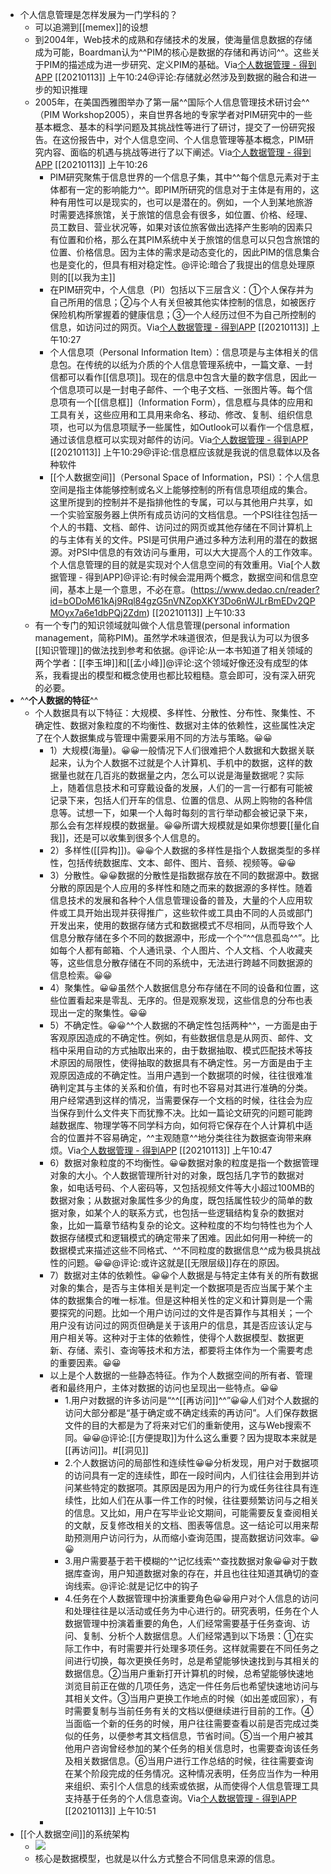 - 个人信息管理是怎样发展为一门学科的？
    - 可以追溯到[[memex]]的设想
    - 到2004年，Web技术的成熟和存储技术的发展，使海量信息数据的存储成为可能，Boardman认为^^PIM的核心是数据的存储和再访问^^。这些关于PIM的描述成为进一步研究、定义PIM的基础。Via[个人数据管理 - 得到APP](https://www.dedao.cn/reader?id=bODoM61kAj9Rql84gzG5nVNZopXKY3Do6nWJLrBmEDv2QPMOyx7a6e1dbPQj2Zdm) [[20210113]] 上午10:24@评论:存储就必然涉及到数据的融合和进一步的知识推理
    - 2005年，在美国西雅图举办了第一届^^国际个人信息管理技术研讨会^^（PIM Workshop2005），来自世界各地的专家学者对PIM研究中的一些基本概念、基本的科学问题及其挑战性等进行了研讨，提交了一份研究报告。在这份报告中，对个人信息空间、个人信息管理等基本概念，PIM研究内容、面临的机遇与挑战等进行了以下阐述。Via[个人数据管理 - 得到APP](https://www.dedao.cn/reader?id=bODoM61kAj9Rql84gzG5nVNZopXKY3Do6nWJLrBmEDv2QPMOyx7a6e1dbPQj2Zdm) [[20210113]] 上午10:26
        - PIM研究聚焦于信息世界的一个信息子集，其中^^每个信息元素对于主体都有一定的影响能力^^。即PIM所研究的信息对于主体是有用的，这种有用性可以是现实的，也可以是潜在的。例如，一个人到某地旅游时需要选择旅馆，关于旅馆的信息会有很多，如位置、价格、经理、员工数目、营业状况等，如果对该位旅客做出选择产生影响的因素只有位置和价格，那么在其PIM系统中关于旅馆的信息可以只包含旅馆的位置、价格信息。因为主体的需求是动态变化的，因此PIM的信息集合也是变化的，但具有相对稳定性。@评论:暗合了我提出的信息处理原则的[[以我为主]]
        - 在PIM研究中，个人信息（PI）包括以下三层含义：①个人保存并为自己所用的信息；②与个人有关但被其他实体控制的信息，如被医疗保险机构所掌握着的健康信息；③一个人经历过但不为自己所控制的信息，如访问过的网页。Via[个人数据管理 - 得到APP](https://www.dedao.cn/reader?id=bODoM61kAj9Rql84gzG5nVNZopXKY3Do6nWJLrBmEDv2QPMOyx7a6e1dbPQj2Zdm) [[20210113]] 上午10:27
        - 个人信息项（Personal Information Item）：信息项是与主体相关的信息包。在传统的以纸为介质的个人信息管理系统中，一篇文章、一封信都可以看作[[信息项]]。现在的信息中包含大量的数字信息，因此一个信息项可以是一封电子邮件、一个电子文档、一张图片等。每个信息项有一个[[信息框]]（Information Form），信息框与具体的应用和工具有关，这些应用和工具用来命名、移动、修改、复制、组织信息项，也可以为信息项赋予一些属性，如Outlook可以看作一个信息框，通过该信息框可以实现对邮件的访问。Via[个人数据管理 - 得到APP](https://www.dedao.cn/reader?id=bODoM61kAj9Rql84gzG5nVNZopXKY3Do6nWJLrBmEDv2QPMOyx7a6e1dbPQj2Zdm) [[20210113]] 上午10:29@评论:信息框应该就是我说的信息载体以及各种软件
        - [[个人数据空间]]（Personal Space of Information，PSI）：个人信息空间是指主体能够控制或名义上能够控制的所有信息项组成的集合。这里所提到的控制并不是指排他性的专属，可以与其他用户共享，如一个实验室服务器上供所有成员访问的文档信息。一个PSI往往包括一个人的书籍、文档、邮件、访问过的网页或其他存储在不同计算机上的与主体有关的文件。PSI是可供用户通过多种方法利用的潜在的数据源。对PSI中信息的有效访问与重用，可以大大提高个人的工作效率。个人信息管理的目的就是实现对个人信息空间的有效重用。Via[个人数据管理 - 得到APP]@评论:有时候会混用两个概念，数据空间和信息空间，基本上是一个意思，不必在意。(https://www.dedao.cn/reader?id=bODoM61kAj9Rql84gzG5nVNZopXKY3Do6nWJLrBmEDv2QPMOyx7a6e1dbPQj2Zdm) [[20210113]] 上午10:33
    - 有一个专门的知识领域就叫做个人信息管理(personal information management，简称PIM)。虽然学术味道很浓，但是我认为可以为很多[[知识管理]]的做法找到参考和依据。@评论:从一本书知道了相关领域的两个学者：[[李玉坤]]和[[孟小峰]]@评论:这个领域好像还没有成型的体系，我看提出的模型和概念使用也都比较粗糙。意会即可，没有深入研究的必要。
- ^^**个人数据的特征**^^
    - 个人数据具有以下特征：大规模、多样性、分散性、分布性、聚集性、不确定性、数据对象粒度的不均衡性、数据对主体的依赖性，这些属性决定了在个人数据集成与管理中需要采用不同的方法与策略。😀😀
        - 1）大规模(海量)。😀😀一般情况下人们很难把个人数据和大数据关联起来，认为个人数据不过就是个人计算机、手机中的数据，这样的数据量也就在几百兆的数据量之内，怎么可以说是海量数据呢？实际上，随着信息技术和可穿戴设备的发展，人们的一言一行都有可能被记录下来，包括人们开车的信息、位置的信息、从网上购物的各种信息等。试想一下，如果一个人每时每刻的言行举动都会被记录下来，那么会有怎样规模的数据量。😀😀所谓大规模就是如果你想要[[量化自我]]，还是可以收集到很多个人信息的。
        - 2）多样性([[异构]])。😀😀个人数据的多样性是指个人数据类型的多样性，包括传统数据库、文本、邮件、图片、音频、视频等。😀😀
        - 3）分散性。😀😀数据的分散性是指数据存放在不同的数据源中。数据分散的原因是个人应用的多样性和随之而来的数据源的多样性。随着信息技术的发展和各种个人信息管理设备的普及，大量的个人应用软件或工具开始出现并获得推广，这些软件或工具由不同的人员或部门开发出来，使用的数据存储方式和数据模式不尽相同，从而导致个人信息分散存储在多个不同的数据源中，形成一个个“^^信息孤岛^^”。比如每个人都有邮箱、个人通讯录、个人图片、个人文档、个人收藏夹等，这些信息分散存储在不同的系统中，无法进行跨越不同数据源的信息检索。😀😀
        - 4）聚集性。😀😀虽然个人数据信息分布存储在不同的设备和位置，这些位置看起来是零乱、无序的。但是观察发现，这些信息的分布也表现出一定的聚集性。😀😀
        - 5）不确定性。😀😀^^个人数据的不确定性包括两种^^，一方面是由于客观原因造成的不确定性。例如，有些数据信息是从网页、邮件、文档中采用自动的方式抽取出来的，由于数据抽取、模式匹配技术等技术原因的局限性，使得抽取的数据具有不确定性。另一方面是由于主观原因造成的不确定性。当用户遇到一个数据项的时候，往往很难准确判定其与主体的关系和价值，有时也不容易对其进行准确的分类。用户经常遇到这样的情况，当需要保存一个文档的时候，往往会为应当保存到什么文件夹下而犹豫不决。比如一篇论文研究的问题可能跨越数据库、物理学等不同学科方向，如何将它保存在个人计算机中适合的位置并不容易确定，^^主观随意^^地分类往往为数据查询带来麻烦。Via[个人数据管理 - 得到APP](https://www.dedao.cn/reader?id=bODoM61kAj9Rql84gzG5nVNZopXKY3Do6nWJLrBmEDv2QPMOyx7a6e1dbPQj2Zdm) [[20210113]] 上午10:47
        - 6）数据对象粒度的不均衡性。😀😀数据对象的粒度是指一个数据管理对象的大小。个人数据管理所针对的对象，既包括几字节的数据对象，如电话号码、个人密码等，又包括视频文件等大小超过100MB的数据对象；从数据对象属性多少的角度，既包括属性较少的简单的数据对象，如某个人的联系方式，也包括一些逻辑结构复杂的数据对象，比如一篇章节结构复杂的论文。这种粒度的不均匀特性也为个人数据存储模式和逻辑模式的确定带来了困难。因此如何用一种统一的数据模式来描述这些不同格式、^^不同粒度的数据信息^^成为极具挑战性的问题。😀😀@评论:或许这就是[[无限层级]]存在的原因。
        - 7）数据对主体的依赖性。😀😀个人数据是与特定主体有关的所有数据对象的集合，是否与主体相关是判定一个数据项是否应当属于某个主体的数据集合的唯一标准。但是这种相关性的定义和计算则是一个需要探究的问题。比如一个用户访问过的文件是否算作与其相关；一个用户没有访问过的网页但确是关于该用户的信息，其是否应该认定与用户相关等。这种对于主体的依赖性，使得个人数据模型、数据更新、存储、索引、查询等技术和方法，都要将主体作为一个需要考虑的重要因素。😀😀
        - 以上是个人数据的一些静态特征。作为个人数据空间的所有者、管理者和最终用户，主体对数据的访问也呈现出一些特点。😀😀
            - 1.用户对数据的许多访问是“^^[[再访问]]^^”😀😀人们对个人数据的访问大部分都是“基于确定或不确定线索的再访问”。人们保存数据文件的目的大都是为了将来对它们的重新使用，这与Web搜索不同。😀😀@评论:[[方便提取]]为什么这么重要？因为提取本来就是[[再访问]]。#[[洞见]]
            - 2.个人数据访问的局部性和连续性😀😀分析发现，用户对于数据项的访问具有一定的连续性，即在一段时间内，人们往往会用到并访问某些特定的数据项。其原因是因为用户的行为或任务往往具有连续性，比如人们在从事一件工作的时候，往往要频繁访问与之相关的信息。又比如，用户在写毕业论文期间，可能需要反复查阅相关的文献，反复修改相关的文档、图表等信息。这一结论可以用来帮助预测用户访问行为，从而缩小查询范围，提高数据访问效率。😀😀
            - 3.用户需要基于若干模糊的^^记忆线索^^查找数据对象😀😀对于数据库查询，用户知道数据对象的存在，并且也往往知道其确切的查询线索。@评论:就是记忆中的钩子
            - 4.任务在个人数据管理中扮演重要角色😀😀用户对个人信息的访问和处理往往是以活动或任务为中心进行的。研究表明，任务在个人数据管理中扮演着重要的角色，人们经常需要基于任务查询、访问、复制、分析个人数据信息。人们经常遇到以下场景：①在实际工作中，有时需要并行处理多项任务。这样就需要在不同任务之间进行切换，每次更换任务时，总是希望能够快速找到与其相关的数据信息。②当用户重新打开计算机的时候，总希望能够快速地浏览目前正在做的几项任务，选定一件任务后也希望快速地访问与其相关文件。③当用户更换工作地点的时候（如出差或回家），有时需要复制与当前任务有关的文档以便继续进行目前的工作。④当面临一个新的任务的时候，用户往往需要查看以前是否完成过类似的任务，以便参考其文档信息，节省时间。⑤当一个用户被其他用户咨询曾经参加的某个任务的相关信息时，也需要查询该任务及相关数据信息。⑥当用户进行工作总结的时候，往往需要查询在某个阶段完成的任务情况。这种情况表明，任务应当作为一种用来组织、索引个人信息的线索或依据，从而使得个人信息管理工具支持基于任务的个人信息查询。Via[个人数据管理 - 得到APP](https://www.dedao.cn/reader?id=bODoM61kAj9Rql84gzG5nVNZopXKY3Do6nWJLrBmEDv2QPMOyx7a6e1dbPQj2Zdm) [[20210113]] 上午10:51
        - 
- [[个人数据空间]]的系统架构
    - ![](https://firebasestorage.googleapis.com/v0/b/firescript-577a2.appspot.com/o/imgs%2Fapp%2Fxinyiheng%2F4GMcDVOCLm.png?alt=media&token=a016f8e2-21e2-4e8d-abae-f6bd0e66a7f8)
    - 核心是数据模型，也就是以什么方式整合不同信息来源的信息。

